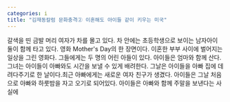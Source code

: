 ```yaml
---
categories: i
title: "김재동칼럼 문화충격② 이혼해도 아이들 같이 키우는 미국"
---
```

갈색을 띤 금발 머리 여자가 차를 몰고 있다. 차 안에는 초등학생으로 보이는 남자아이 둘이 함께 타고 있다. 영화 Mother&#39;s Day의 한 장면이다. 이혼한 부부 사이에 벌어지는 일상을 그린 영화다. 그들에게는 두 명의 어린 아들이 있다. 아이들은 엄마와 함께 산다. 그녀는 아이들이 아빠와도 시간을 보낼 수 있게 배려한다. 그날은 아이들을 아빠 집에 데려다주기로 한 날이다.최근 아빠에게는 새로운 여자 친구가 생겼다. 아이들은 그날 처음으로 아빠와 하룻밤을 자고 오기로 되어있다. 아이들은 아빠와 함께 주말을 보낸다는 사실에